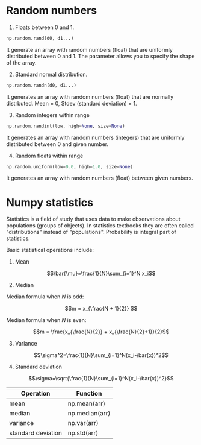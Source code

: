 
<h1>Random numbers</h1>

1. Floats between 0 and 1.

```Python
np.random.rand(d0, d1...)
```
  It generate an array with random numbers (float) that are uniformly distributed between 0 and 1.
  The parameter allows you to specify the shape of the array.
  
2. Standard normal distribution.

```Python
np.random.randn(d0, d1...)
```
  It generates an array with random numbers (float) that are normally distrbuted. Mean = 0, Stdev (standard deviation) = 1.
  
3. Random integers within range

```Python
np.random.randint(low, high=None, size=None)
```

It generates an array with random numbers (integers) that are uniformly distributed between 0 and given number.

4. Random floats within range

```Python
np.random.uniform(low=0.0, high=1.0, size=None)
```

It generates an array with random numbers (float) between given numbers.

<h1>Numpy statistics</h1>

Statistics is a field of study that uses data to make observations about populations (groups of objects). In statistics textbooks they are often called "distributions" instead of "populations". Probability is integral part of statistics.

Basic statistical operations include:

1. Mean

$$\bar{\mu}=\frac{1}{N}\sum_{i=1}^N x_i$$

2. Median

Median formula when $N$ is odd:

$$m = x_{\frac{N + 1}{2}} $$

Median formula when $N$ is even:

$$m = \frac{x_{\frac{N}{2}} + x_{\frac{N}{2}+1}}{2}$$
  
3. Variance

$$\sigma^2=\frac{1}{N}\sum_{i=1}^N(x_i-\bar{x})^2$$

4. Standard deviation

$$\sigma=\sqrt{\frac{1}{N}\sum_{i=1}^N(x_i-\bar{x})^2}$$

| Operation | Function |
| --- | --- |
| mean |  np.mean(arr) |
| median | np.median(arr) | 
| variance |  np.var(arr) |
| standard deviation | np.std(arr) | |
